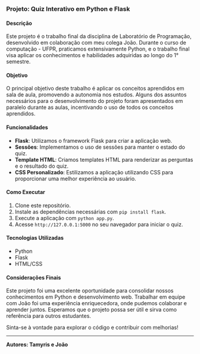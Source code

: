### Projeto: Quiz Interativo em Python e Flask

#### Descrição
Este projeto é o trabalho final da disciplina de Laboratório de Programação, desenvolvido em colaboração com meu colega João. Durante o curso de computação - UFPR, praticamos extensivamente Python, e o trabalho final visa aplicar os conhecimentos e habilidades adquiridas ao longo do 1° semestre.

#### Objetivo
O principal objetivo deste trabalho é aplicar os conceitos aprendidos em sala de aula, promovendo a autonomia nos estudos. Alguns dos assuntos necessários para o desenvolvimento do projeto foram apresentados em paralelo durante as aulas, incentivando o uso de todos os conceitos aprendidos.

#### Funcionalidades
- **Flask**: Utilizamos o framework Flask para criar a aplicação web.
- **Sessões**: Implementamos o uso de sessões para manter o estado do quiz.
- **Template HTML**: Criamos templates HTML para renderizar as perguntas e o resultado do quiz.
- **CSS Personalizado**: Estilizamos a aplicação utilizando CSS para proporcionar uma melhor experiência ao usuário.

#### Como Executar

1. Clone este repositório.
2. Instale as dependências necessárias com `pip install flask`.
3. Execute a aplicação com `python app.py`.
4. Acesse `http://127.0.0.1:5000` no seu navegador para iniciar o quiz.


#### Tecnologias Utilizadas
- Python
- Flask
- HTML/CSS

#### Considerações Finais
Este projeto foi uma excelente oportunidade para consolidar nossos conhecimentos em Python e desenvolvimento web. Trabalhar em equipe com João foi uma experiência enriquecedora, onde pudemos colaborar e aprender juntos. Esperamos que o projeto possa ser útil e sirva como referência para outros estudantes.

Sinta-se à vontade para explorar o código e contribuir com melhorias!

---

**Autores: Tamyris e João**
